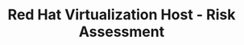 ---
permalink: /product-documents/rhvh/nist-800-53/ra/
layout: control_family
title: Red Hat Virtualization Host - Risk Assessment
category: Product Documents
lead: |
  Control responses for NIST 800-53 rev4.
subnav:
  data: components.rhvh.satisfies
  href: ['#%', control_key]
  text: control_key
product_info:
  name: Red Hat Virtualization Host
  opencontrol_component: rhvh
  control_family_shorthand: RA
---
